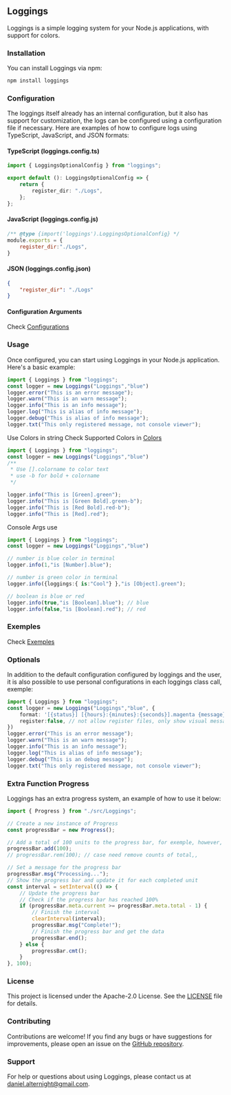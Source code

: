 ## Loggings

Loggings is a simple logging system for your Node.js applications, with support for colors.

### Installation

You can install Loggings via npm:

```bash
npm install loggings
```

### Configuration

The loggings itself already has an internal configuration, but it also has support for customization, the logs can be configured using a configuration file if necessary. Here are examples of how to configure logs using TypeScript, JavaScript, and JSON formats:

#### TypeScript (loggings.config.ts)

```typescript
import { LoggingsOptionalConfig } from "loggings";

export default (): LoggingsOptionalConfig => {
    return {
        register_dir: "./Logs",
    };
};
```

#### JavaScript (loggings.config.js)

```javascript
/** @type {import('loggings').LoggingsOptionalConfig} */
module.exports = {
    register_dir:"./Logs",    
}
```

#### JSON (loggings.config.json)

```json
{
    "register_dir": "./Logs"
}
```
#### Configuration Arguments

Check [Configurations](./docs/Configurations.md)

### Usage

Once configured, you can start using Loggings in your Node.js application. Here's a basic example:

```typescript
import { Loggings } from "loggings";
const logger = new Loggings("Loggings","blue")
logger.error("This is an error message");
logger.warn("This is an warn message");
logger.info("This is an info message");
logger.log("This is alias of info message");
logger.debug("This is alias of info message");
logger.txt("This only registered message, not console viewer");
```

Use Colors in string Check Supported Colors in [Colors](./docs/Colors.md)

```typescript
import { Loggings } from "loggings";
const logger = new Loggings("Loggings","blue")
/**
 * Use [].colorname to color text
 * use -b for bold + colorname
 */

logger.info("This is [Green].green");
logger.info("This is [Green Bold].green-b");
logger.info("This is [Red Bold].red-b");
logger.info("This is [Red].red");
```

Console Args use

```typescript
import { Loggings } from "loggings";
const logger = new Loggings("Loggings","blue")

// number is blue color in terminal
logger.info(1,"is [Number].blue");

// number is green color in terminal
logger.info({loggings:{ is:"Cool"} },"is [Object].green");

// boolean is blue or red
logger.info(true,"is [Boolean].blue"); // blue
logger.info(false,"is [Boolean].red"); // red
```

### Exemples

Check [Exemples](./exemples/)

### Optionals

In addition to the default configuration configured by loggings and the user, it is also possible to use personal configurations in each loggings class call, exemple:

```typescript
import { Loggings } from "loggings";
const logger = new Loggings("Loggings","blue", {
    format: '[{status}] [{hours}:{minutes}:{seconds}].magenta {message}',
    register:false, // not allow register files, only show visual messages
})
logger.error("This is an error message");
logger.warn("This is an warn message");
logger.info("This is an info message");
logger.log("This is alias of info message");
logger.debug("This is an debug message");
logger.txt("This only registered message, not console viewer");
```

### Extra Function Progress

Loggings has an extra progress system, an example of how to use it below:

```typescript
import { Progress } from "./src/Loggings";

// Create a new instance of Progress
const progressBar = new Progress();

// Add a total of 100 units to the progress bar, for exemple, however, counts such as kbs, files and many other cases can be used
progressBar.add(100);
// progressBar.rem(100); // case need remove counts of total,, 

// Set a message for the progress bar
progressBar.msg("Processing...");
// Show the progress bar and update it for each completed unit
const interval = setInterval(() => {
    // Update the progress bar
    // Check if the progress bar has reached 100%
    if (progressBar.meta.current >= progressBar.meta.total - 1) {
        // Finish the interval
        clearInterval(interval);
        progressBar.msg("Complete!");
        // Finish the progress bar and get the data
        progressBar.end();
    } else {
        progressBar.cmt();
    }
}, 100);

```
### License

This project is licensed under the Apache-2.0 License. See the [LICENSE](LICENSE) file for details.

### Contributing

Contributions are welcome! If you find any bugs or have suggestions for improvements, please open an issue on the [GitHub repository](https://github.com/drylian/loggings).

### Support

For help or questions about using Loggings, please contact us at daniel.alternight@gmail.com.
